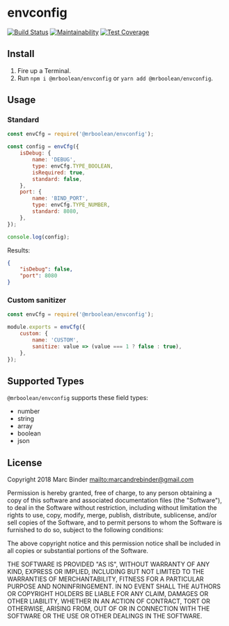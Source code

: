 # envconfig

[![Build Status](https://travis-ci.org/MrBoolean/envconfig.svg?branch=master)](https://travis-ci.org/MrBoolean/envconfig) [![Maintainability](https://api.codeclimate.com/v1/badges/966248ef41fa1241b57a/maintainability)](https://codeclimate.com/github/MrBoolean/envconfig/maintainability) [![Test Coverage](https://api.codeclimate.com/v1/badges/966248ef41fa1241b57a/test_coverage)](https://codeclimate.com/github/MrBoolean/envconfig/test_coverage)

## Install

1. Fire up a Terminal.
1. Run `npm i @mrboolean/envconfig` or `yarn add @mrboolean/envconfig`.

## Usage

### Standard

```javascript
const envCfg = require('@mrboolean/envconfig');

const config = envCfg({
    isDebug: {
        name: 'DEBUG',
        type: envCfg.TYPE_BOOLEAN,
        isRequired: true,
        standard: false,
    },
    port: {
        name: 'BIND_PORT',
        type: envCfg.TYPE_NUMBER,
        standard: 8080,
    },
});

console.log(config);
```

Results:

```json
{
    "isDebug": false,
    "port": 8080
}
```

### Custom sanitizer

```javascript
const envCfg = require('@mrboolean/envconfig');

module.exports = envCfg({
    custom: {
        name: 'CUSTOM',
        sanitize: value => (value === 1 ? false : true),
    },
});
```

## Supported Types

`@mrboolean/envconfig` supports these field types:

* number
* string
* array
* boolean
* json

## License

Copyright 2018 Marc Binder <mailto:marcandrebinder@gmail.com>

Permission is hereby granted, free of charge, to any person obtaining a copy of this software and associated documentation files (the "Software"), to deal in the Software without restriction, including without limitation the rights to use, copy, modify, merge, publish, distribute, sublicense, and/or sell copies of the Software, and to permit persons to whom the Software is furnished to do so, subject to the following conditions:

The above copyright notice and this permission notice shall be included in all copies or substantial portions of the Software.

THE SOFTWARE IS PROVIDED "AS IS", WITHOUT WARRANTY OF ANY KIND, EXPRESS OR IMPLIED, INCLUDING BUT NOT LIMITED TO THE WARRANTIES OF MERCHANTABILITY, FITNESS FOR A PARTICULAR PURPOSE AND NONINFRINGEMENT. IN NO EVENT SHALL THE AUTHORS OR COPYRIGHT HOLDERS BE LIABLE FOR ANY CLAIM, DAMAGES OR OTHER LIABILITY, WHETHER IN AN ACTION OF CONTRACT, TORT OR OTHERWISE, ARISING FROM, OUT OF OR IN CONNECTION WITH THE SOFTWARE OR THE USE OR OTHER DEALINGS IN THE SOFTWARE.
